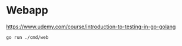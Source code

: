 # Webapp
 
https://www.udemy.com/course/introduction-to-testing-in-go-golang

```
go run ./cmd/web
```
